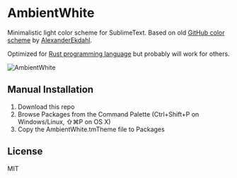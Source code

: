 AmbientWhite
============

Minimalistic light color scheme for SublimeText. Based on old [GitHub color scheme](https://github.com/AlexanderEkdahl/github-sublime-theme) by [AlexanderEkdahl](https://github.com/AlexanderEkdahl).

Optimized for [Rust programming language](http://www.rust-lang.org) but probably will work for others.

![AmbientWhite](https://raw.github.com/zummenix/ambientwhite/master/images/rust.png)

## Manual Installation

1. Download this repo
2. Browse Packages from the Command Palette (Ctrl+Shift+P on Windows/Linux, ⇧⌘P on OS X)
3. Copy the AmbientWhite.tmTheme file to Packages

## License
MIT
